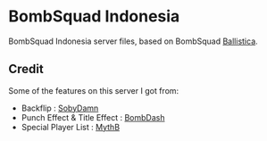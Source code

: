 # BombSquad Indonesia

BombSquad Indonesia server files, based on BombSquad [Ballistica](https://github.com/efroemling/ballistica).


## Credit

Some of the features on this server I got from:

- Backflip : [SobyDamn](https://github.com/SobyDamn/BombSquad-Server-Files-OSUM-Server) 
- Punch Effect & Title Effect : [BombDash](https://github.com/BombDash/BombDash-server)
- Special Player List : [MythB](https://github.com/MythB/BombSquad-Mods)
